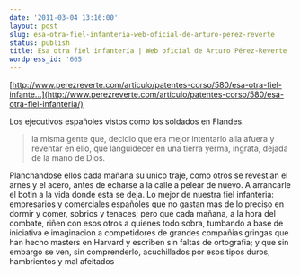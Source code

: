```yaml
---
date: '2011-03-04 13:16:00'
layout: post
slug: esa-otra-fiel-infanteria-web-oficial-de-arturo-perez-reverte
status: publish
title: Esa otra fiel infantería | Web oficial de Arturo Pérez-Reverte
wordpress_id: '665'
---
```



    

[http://www.perezreverte.com/articulo/patentes-corso/580/esa-otra-fiel-infante...](http://www.perezreverte.com/articulo/patentes-corso/580/esa-otra-fiel-infanteria/)







Los ejecutivos españoles vistos como los soldados en Flandes.




> 

> 
> la misma gente que, decidio que era mejor intentarlo alla afuera y reventar en ello, que languidecer en una tierra yerma, ingrata, dejada de la mano de Dios.
> 
> 
Planchandose ellos cada mañana su unico traje, como otros se revestian el arnes y el acero, antes de echarse a la calle a pelear de nuevo. A arrancarle el botin a la vida donde esta se deja. Lo mejor de nuestra fiel infanteria: empresarios y comerciales españoles que no gastan mas de lo preciso en dormir y comer, sobrios y tenaces; pero que cada mañana, a la hora del combate, riñen con esos otros a quienes todo sobra, tumbando a base de iniciativa e imaginacion a competidores de grandes compañias gringas que han hecho masters en Harvard y escriben sin faltas de ortografia; y que sin embargo se ven, sin comprenderlo, acuchillados por esos tipos duros, hambrientos y mal afeitados


  
